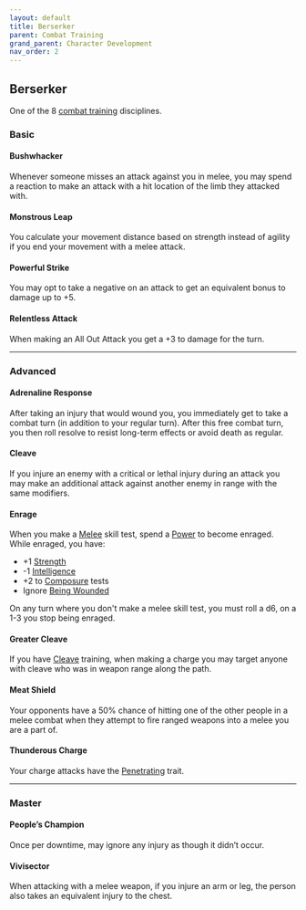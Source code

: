 ```yaml
---
layout: default
title: Berserker
parent: Combat Training
grand_parent: Character Development
nav_order: 2
---
```

## Berserker
One of the 8 [combat training](Combat-Training) disciplines.

### Basic
#### Bushwhacker
Whenever someone misses an attack against you in melee, you may spend a reaction to make an attack with a hit location of the limb they attacked with.

#### Monstrous Leap
You calculate your movement distance based on strength instead of agility if you end your movement with a melee attack. 

#### Powerful Strike
You may opt to take a negative on an attack to get an equivalent bonus to damage up to +5.

#### Relentless Attack
When making an All Out Attack you get a +3 to damage for the turn.

---
### Advanced

#### Adrenaline Response
After taking an injury that would wound you, you immediately get to take a combat turn (in addition to your regular turn). After this free combat turn, you then roll resolve to resist long-term effects or avoid death as regular. 

#### Cleave
If you injure an enemy with a critical or lethal injury during an attack you may make an additional attack against another enemy in range with the same modifiers.

#### Enrage
When you make a [Melee](Melee) skill test, spend a [Power](Stats#Power) to become enraged. While enraged, you have: 
* +1 [Strength](Stats#Strength) 
* -1 [Intelligence](Stats#Intelligence)
* +2 to [Composure](Composure) tests
* Ignore [Being Wounded](Injury#Being%20Wounded)

On any turn where you don't make a melee skill test, you must roll a d6, on a 1-3 you stop being enraged.

#### Greater Cleave
If you have [Cleave](#Cleave) training, when making a charge you may target anyone with cleave who was in weapon range along the path.

#### Meat Shield
Your opponents have a 50% chance of hitting one of the other people in a melee combat when they attempt to fire ranged weapons into a melee you are a part of.

#### Thunderous Charge
Your charge attacks have the [Penetrating](Weapon-Traits#Penetrating) trait.

---

### Master
#### People’s Champion
Once per downtime, may ignore any injury as though it didn’t occur.

#### Vivisector
When attacking with a melee weapon, if you injure an arm or leg, the person also takes an equivalent injury to the chest.